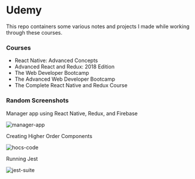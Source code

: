 # Udemy

This repo containers some various notes and projects I made while working through these courses.

### Courses

- React Native: Advanced Concepts
- Advanced React and Redux: 2018 Edition
- The Web Developer Bootcamp
- The Advanced Web Developer Bootcamp
- The Complete React Native and Redux Course

### Random Screenshots

Manager app using React Native, Redux, and Firebase

![manager-app](https://i.imgur.com/KjzbKaE.png)

Creating Higher Order Components

![hocs-code](https://i.imgur.com/NSov4fU.png)

Running Jest

![jest-suite](https://i.imgur.com/JxXUa4m.png)



